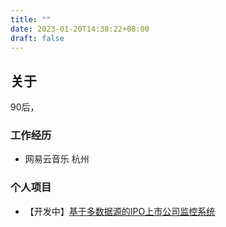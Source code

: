 ```yaml
---
title: ""
date: 2023-01-20T14:38:22+08:00
draft: false
---
```


## 关于

90后，

### 工作经历
- 网易云音乐 杭州

### 个人项目

- 【开发中】[基于多数据源的IPO上市公司监控系统](https://github.com/lmoyrd/financial-crawl)